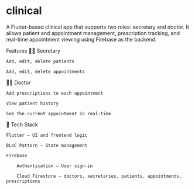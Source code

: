 # clinical
A Flutter-based clinical app that supports two roles: secretary and doctor. It allows patient and appointment management, prescription tracking, and real-time appointment viewing using Firebase as the backend.

Features
👩‍💼 Secretary

    Add, edit, delete patients

    Add, edit, delete appointments

🧑‍⚕️ Doctor

    Add prescriptions to each appointment

    View patient history

    See the current appointment in real-time

🧱 Tech Stack

    Flutter – UI and frontend logic

    BLoC Pattern – State management

    Firebase

        Authentication – User sign-in

        Cloud Firestore – doctors, secretaries, patients, appointments, prescriptions